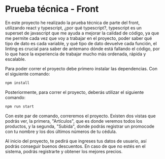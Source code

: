 # Prueba técnica - Front

En este proyecto he realizado la prueba técnica de parte del front, utilizando react y typescript, ¿por qué typescript?, typescript es un superset de javascript que me ayuda a mejorar la calidad de código, ya que me permite cada vez que voy a trabajar en el proyecto, poder saber qué tipo de dato es cada variable, y qué tipo de dato devuelve cada función, el linting es crucial para saber de antemano dónde está fallando el código, por lo que hace la experiencia de trabajar mucho más ordenada, rápida y escalable. 

Para poder correr el proyecto debe primero instalar las dependencias. Con el siguiente comando:

```bash
npm install
```

Posteriormente, para correr el proyecto, deberás utilizar el siguiente comando:

```bash
npm run start
```
Con este par de comando, correremos el proyecto.
Existen dos vistas que podrás ver, la primera, "Artículos", que es donde veremos todos los productos, y la segunda, "Subida", donde podrás registrar un promocode con tu nombre y los dos últimos números de tu cédula.

Al inicio del proyecto, te pedirá que ingreses tus datos de usuario, así podrás conseguir buenos descuentos. En caso de que no estés en el sistema, podrás registrarte y obtener los mejores precios.
